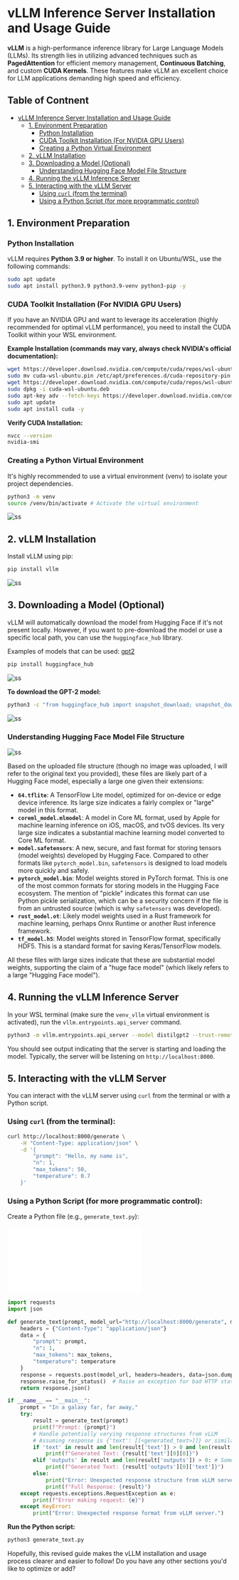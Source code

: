 
# vLLM Inference Server Installation and Usage Guide

**vLLM** is a high-performance inference library for Large Language Models (LLMs). Its strength lies in utilizing advanced techniques such as **PagedAttention** for efficient memory management, **Continuous Batching**, and custom **CUDA Kernels**. These features make vLLM an excellent choice for LLM applications demanding high speed and efficiency.


## Table of Contnent
 * [vLLM Inference Server Installation and Usage Guide](https://github.com/dendie-sanjaya/ai-inference-vllm/%23vllm-inference-server-installation-and-usage-guide)
      * [1. Environment Preparation](https://github.com/dendie-sanjaya/ai-inference-vllm/%231-environment-preparation)
          * [Python Installation](https://github.com/dendie-sanjaya/ai-inference-vllm/%23python-installation)
          * [CUDA Toolkit Installation (For NVIDIA GPU Users)](https://github.com/dendie-sanjaya/ai-inference-vllm/%23cuda-toolkit-installation-for-nvidia-gpu-users)
          * [Creating a Python Virtual Environment](https://github.com/dendie-sanjaya/ai-inference-vllm/creating-a-python-virtual-environment)
      * [2. vLLM Installation](https://github.com/dendie-sanjaya/ai-inference-vllm/%232-vllm-installation)
      * [3. Downloading a Model (Optional)](https://www.google.com/search?q=%233-downloading-a-model-optional)
          * [Understanding Hugging Face Model File Structure](https://github.com/dendie-sanjaya/ai-inference-vllm/%23understanding-hugging-face-model-file-structure)
      * [4. Running the vLLM Inference Server](https://github.com/dendie-sanjaya/ai-inference-vllm/%234-running-the-vllm-inference-server)
      * [5. Interacting with the vLLM Server](https://github.com/dendie-sanjaya/ai-inference-vllm/%235-interacting-with-the-vllm-server)
          * [Using `curl` (from the terminal)](https://github.com/dendie-sanjaya/ai-inference-vllm/%23using-curl-from-the-terminal)
          * [Using a Python Script (for more programmatic control)](https://github.com/dendie-sanjaya/ai-inference-vllm/%23using-a-python-script-for-more-programmatic-control)


## 1\. Environment Preparation

### Python Installation

vLLM requires **Python 3.9 or higher**. To install it on Ubuntu/WSL, use the following commands:

```bash
sudo apt update
sudo apt install python3.9 python3.9-venv python3-pip -y
```

### CUDA Toolkit Installation (For NVIDIA GPU Users)

If you have an NVIDIA GPU and want to leverage its acceleration (highly recommended for optimal vLLM performance), you need to install the CUDA Toolkit within your WSL environment.

**Example Installation (commands may vary, always check NVIDIA's official documentation):**

```bash
wget https://developer.download.nvidia.com/compute/cuda/repos/wsl-ubuntu/x86_64/cuda-wsl-ubuntu.pin
sudo mv cuda-wsl-ubuntu.pin /etc/apt/preferences.d/cuda-repository-pin
wget https://developer.download.nvidia.com/compute/cuda/repos/wsl-ubuntu/x86_64/cuda-wsl-ubuntu.deb
sudo dpkg -i cuda-wsl-ubuntu.deb
sudo apt-key adv --fetch-keys https://developer.download.nvidia.com/compute/cuda/repos/wsl-ubuntu/x86_64/3bf863cc.pub
sudo apt update
sudo apt install cuda -y
```

**Verify CUDA Installation:**

```bash
nvcc --version
nvidia-smi
```

### Creating a Python Virtual Environment

It's highly recommended to use a virtual environment (venv) to isolate your project dependencies.

```bash
python3 -m venv 
source /venv/bin/activate # Activate the virtual environment
```
![ss](./ss/2.jpg)


## 2\. vLLM Installation

Install vLLM using pip:

```bash
pip install vllm
```

![ss](./ss/1.png)


## 3\. Downloading a Model (Optional)

vLLM will automatically download the model from Hugging Face if it's not present locally. However, if you want to pre-download the model or use a specific local path, you can use the `huggingface_hub` library.

Examples of models that can be used: [gpt2](https://huggingface.co/openai-community/gpt2) 

```bash
pip install huggingface_hub
```

![ss](./ss/3.jpg)

**To download the GPT-2 model:**

```bash
python3 -c "from huggingface_hub import snapshot_download; snapshot_download(repo_id='openai-community/gpt2', local_dir='gpt2_model')"
```

![ss](./ss/5.jpg)


### Understanding Hugging Face Model File Structure

![ss](./ss/4.jpg)

Based on the uploaded file structure (though no image was uploaded, I will refer to the original text you provided), these files are likely part of a Hugging Face model, especially a large one given their extensions:

  * **`64.tflite`**: A TensorFlow Lite model, optimized for on-device or edge device inference. Its large size indicates a fairly complex or "large" model in this format.
  * **`coreml_model.mlmodel`**: A model in Core ML format, used by Apple for machine learning inference on iOS, macOS, and tvOS devices. Its very large size indicates a substantial machine learning model converted to Core ML format.
  * **`model.safetensors`**: A new, secure, and fast format for storing tensors (model weights) developed by Hugging Face. Compared to other formats like `pytorch_model.bin`, `safetensors` is designed to load models more quickly and safely.
  * **`pytorch_model.bin`**: Model weights stored in PyTorch format. This is one of the most common formats for storing models in the Hugging Face ecosystem. The mention of "pickle" indicates this format can use Python pickle serialization, which can be a security concern if the file is from an untrusted source (which is why `safetensors` was developed).
  * **`rust_model.ot`**: Likely model weights used in a Rust framework for machine learning, perhaps Onnx Runtime or another Rust inference framework.
  * **`tf_model.h5`**: Model weights stored in TensorFlow format, specifically HDF5. This is a standard format for saving Keras/TensorFlow models.

All these files with large sizes indicate that these are substantial model weights, supporting the claim of a "huge face model" (which likely refers to a large "Hugging Face model").


## 4\. Running the vLLM Inference Server

In your WSL terminal (make sure the `venv_vllm` virtual environment is activated), run the `vllm.entrypoints.api_server` command.

```bash
python3 -m vllm.entrypoints.api_server --model distilgpt2 --trust-remote-code
```

You should see output indicating that the server is starting and loading the model. Typically, the server will be listening on `http://localhost:8000`.

## 5\. Interacting with the vLLM Server

You can interact with the vLLM server using `curl` from the terminal or with a Python script.

### Using `curl` (from the terminal):

```bash
curl http://localhost:8000/generate \
    -H "Content-Type: application/json" \
    -d '{
        "prompt": "Hello, my name is",
        "n": 1,
        "max_tokens": 50,
        "temperature": 0.7
    }'
```

### Using a Python Script (for more programmatic control):

Create a Python file (e.g., `generate_text.py`):

![script python](./generate_text.py)


```python
import requests
import json

def generate_text(prompt, model_url="http://localhost:8000/generate", max_tokens=50, temperature=0.7):
    headers = {"Content-Type": "application/json"}
    data = {
        "prompt": prompt,
        "n": 1,
        "max_tokens": max_tokens,
        "temperature": temperature
    }
    response = requests.post(model_url, headers=headers, data=json.dumps(data))
    response.raise_for_status()  # Raise an exception for bad HTTP status codes
    return response.json()

if __name__ == "__main__":
    prompt = "In a galaxy far, far away,"
    try:
        result = generate_text(prompt)
        print(f"Prompt: {prompt}")
        # Handle potentially varying response structures from vLLM
        # Assuming response is {'text': [[<generated_text>]]} or similar
        if 'text' in result and len(result['text']) > 0 and len(result['text'][0]) > 0:
            print(f"Generated Text: {result['text'][0][0]}")
        elif 'outputs' in result and len(result['outputs']) > 0: # Some vLLM versions might use 'outputs'
            print(f"Generated Text: {result['outputs'][0]['text']}")
        else:
            print("Error: Unexpected response structure from vLLM server.")
            print(f"Full Response: {result}")
    except requests.exceptions.RequestException as e:
        print(f"Error making request: {e}")
    except KeyError:
        print("Error: Unexpected response format from vLLM server.")
```

**Run the Python script:**

```bash
python3 generate_text.py
```

Hopefully, this revised guide makes the vLLM installation and usage process clearer and easier to follow\! Do you have any other sections you'd like to optimize or add?
